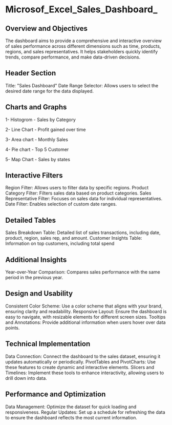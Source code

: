 # Microsof_Excel_Sales_Dashboard_
## Overview and Objectives
The dashboard aims to provide a comprehensive and interactive overview of sales performance across different dimensions such as time, products, regions, and sales representatives. It helps stakeholders quickly identify trends, compare performance, and make data-driven decisions.

## Header Section 
Title: "Sales Dashboard"
Date Range Selector: Allows users to select the desired date range for the data displayed.

## Charts and Graphs
1- Histogrom - Sales by Category

2- Line Chart - Profit gained over time

  
3- Area chart - Monthly Sales

  
4- Pie chart - Top 5 Customer

  
5- Map Chart - Sales by states

## Interactive Filters
Region Filter: Allows users to filter data by specific regions.
Product Category Filter: Filters sales data based on product categories.
Sales Representative Filter: Focuses on sales data for individual representatives.
Date Filter: Enables selection of custom date ranges.


## Detailed Tables
Sales Breakdown Table: Detailed list of sales transactions, including date, product, region, sales rep, and amount.
Customer Insights Table: Information on top customers, including total spend 


 ## Additional Insights
 Year-over-Year Comparison: Compares sales performance with the same period in the previous year.


## Design and Usability
Consistent Color Scheme: Use a color scheme that aligns with your brand, ensuring clarity and readability.
Responsive Layout: Ensure the dashboard is easy to navigate, with resizable elements for different screen sizes.
Tooltips and Annotations: Provide additional information when users hover over data points.


## Technical Implementation
Data Connection: Connect the dashboard to the sales dataset, ensuring it updates automatically or periodically.
PivotTables and PivotCharts: Use these features to create dynamic and interactive elements.
Slicers and Timelines: Implement these tools to enhance interactivity, allowing users to drill down into data.

## Performance and Optimization
Data Management: Optimize the dataset for quick loading and responsiveness.
Regular Updates: Set up a schedule for refreshing the data to ensure the dashboard reflects the most current information.
